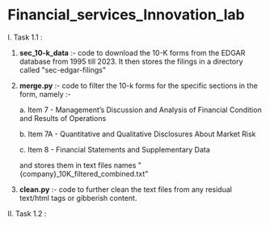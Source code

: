 # Financial_services_Innovation_lab


I. Task 1.1 : 

1. **sec_10-k_data** :- code to download the 10-K forms from the EDGAR database from 1995 till 2023. It then stores the filings in a directory called "sec-edgar-filings"
2. **merge.py** :- code to filter the 10-k forms for the specific sections in the form, namely :-
   
   a. Item 7 -  Management’s Discussion and Analysis of Financial Condition and Results of Operations
   
   b. Item 7A - Quantitative and Qualitative Disclosures About Market Risk
   
   c. Item 8 - Financial Statements and Supplementary Data 

   and stores them in text files names "{company}_10K_filtered_combined.txt"
4. **clean.py** :- code to further clean the text files from any residual text/html tags or gibberish content.


II. Task 1.2 : 


